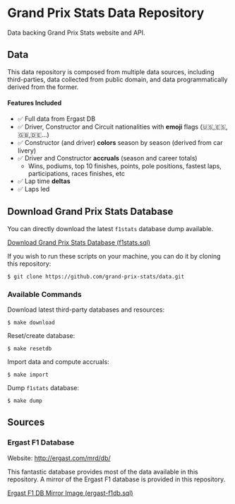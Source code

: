 # Grand Prix Stats Data Repository
Data backing Grand Prix Stats website and API.

## Data

This data repository is composed from multiple data sources, including third-parties, 
data collected from public domain, and data programmatically derived from the former.

#### Features Included
- ✅ Full data from Ergast DB
- ✅ Driver, Constructor and Circuit nationalities with **emoji** flags (🇺🇸,🇪🇸,🇬🇧,🇩🇪...)
- ✅ Constructor (and driver) **colors** season by season (derived from car livery)
- ✅ Driver and Constructor **accruals** (season and career totals)
  - Wins, podiums, top 10 finishes, points, pole positions, fastest laps, participations, races finishes, etc
- ✅ Lap time **deltas**
- ✅ Laps led


## Download Grand Prix Stats Database
You can directly download the latest `f1stats` database dump available. 

[Download Grand Prix Stats Database (f1stats.sql)](https://raw.githubusercontent.com/grand-prix-stats/data/master/db/f1stats.sql)

If you wish to run these scripts on your machine, 
you can do it by cloning this repository:
```
$ git clone https://github.com/grand-prix-stats/data.git
```

### Available Commands

Download latest third-party databases and resources:
```
$ make download
```

Reset/create database:
```
$ make resetdb
```

Import data and compute accruals:
```
$ make import
```

Dump `f1stats` database:
```
$ make dump
```

## Sources

### Ergast F1 Database
Website: http://ergast.com/mrd/db/

This fantastic database provides most of the data
available in this repository. A mirror of the Ergast 
F1 database is provided in this repository.

[Ergast F1 DB Mirror Image (ergast-f1db.sql)](https://raw.githubusercontent.com/grand-prix-stats/data/master/mirror/ergast-f1db.sql)
